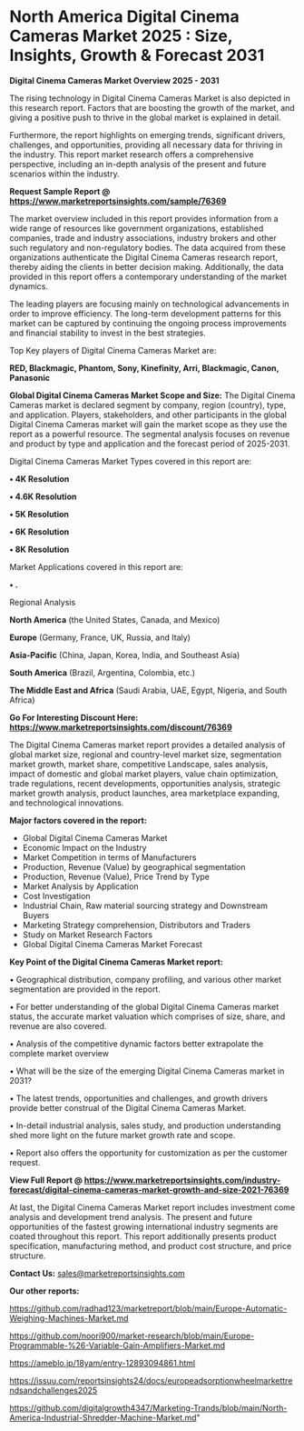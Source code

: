 # North America Digital Cinema Cameras Market 2025 : Size, Insights, Growth & Forecast 2031

<Strong> Digital Cinema Cameras Market Overview 2025 - 2031</strong>

The rising technology in Digital Cinema Cameras Market is also depicted in this research report. Factors that are boosting the growth of the market, and giving a positive push to thrive in the global market is explained in detail.

Furthermore, the report highlights on emerging trends, significant drivers, challenges, and opportunities, providing all necessary data for thriving in the industry. This report market research offers a comprehensive perspective, including an in-depth analysis of the present and future scenarios within the industry.

<strong>Request Sample Report @ <a href=https://www.marketreportsinsights.com/sample/76369>https://www.marketreportsinsights.com/sample/76369</a></strong>

The market overview included in this report provides information from a wide range of resources like government organizations, established companies, trade and industry associations, industry brokers and other such regulatory and non-regulatory bodies. The data acquired from these organizations authenticate the Digital Cinema Cameras research report, thereby aiding the clients in better decision making. Additionally, the data provided in this report offers a contemporary understanding of the market dynamics.

The leading players are focusing mainly on technological advancements in order to improve efficiency. The long-term development patterns for this market can be captured by continuing the ongoing process improvements and financial stability to invest in the best strategies.

Top Key players of Digital Cinema Cameras Market are:

<strong>RED, Blackmagic, Phantom, Sony, Kinefinity, Arri, Blackmagic, Canon, Panasonic</strong>

<strong><b>Global Digital Cinema Cameras Market Scope and Size:</b></strong>
The Digital Cinema Cameras market is declared segment by company, region (country), type, and application. Players, stakeholders, and other participants in the global Digital Cinema Cameras market will gain the market scope as they use the report as a powerful resource. The segmental analysis focuses on revenue and product by type and application and the forecast period of 2025-2031.

Digital Cinema Cameras Market Types covered in this report are:

<strong>• 4K Resolution

• 4.6K Resolution

• 5K Resolution

• 6K Resolution

• 8K Resolution</strong>

Market Applications covered in this report are:

<strong>• .</strong> 

Regional Analysis

<strong>North America</strong> (the United States, Canada, and Mexico)

<strong>Europe</strong> (Germany, France, UK, Russia, and Italy)

<strong>Asia-Pacific</strong> (China, Japan, Korea, India, and Southeast Asia)

<strong>South America</strong> (Brazil, Argentina, Colombia, etc.)

<strong>The Middle East and Africa</strong> (Saudi Arabia, UAE, Egypt, Nigeria, and South Africa)

<strong>Go For Interesting Discount Here: <a href=https://www.marketreportsinsights.com/discount/76369>https://www.marketreportsinsights.com/discount/76369</a></strong>

The Digital Cinema Cameras market report provides a detailed analysis of global market size, regional and country-level market size, segmentation market growth, market share, competitive Landscape, sales analysis, impact of domestic and global market players, value chain optimization, trade regulations, recent developments, opportunities analysis, strategic market growth analysis, product launches, area marketplace expanding, and technological innovations.

<strong><b>Major factors covered in the report:</b></strong>
<ul>
  <li>Global Digital Cinema Cameras Market </li>
  <li>Economic Impact on the Industry</li>
  <li>Market Competition in terms of Manufacturers</li>
  <li>Production, Revenue (Value) by geographical segmentation</li>
  <li>Production, Revenue (Value), Price Trend by Type</li>
  <li>Market Analysis by Application</li>
  <li>Cost Investigation</li>
  <li>Industrial Chain, Raw material sourcing strategy and Downstream Buyers</li>
  <li>Marketing Strategy comprehension, Distributors and Traders</li>
  <li>Study on Market Research Factors</li>
  <li>Global Digital Cinema Cameras Market Forecast</li>
</ul>

<strong><b>Key Point of the Digital Cinema Cameras Market report:</b></strong>

• Geographical distribution, company profiling, and various other market segmentation are provided in the report.

• For better understanding of the global Digital Cinema Cameras market status, the accurate market valuation which comprises of size, share, and revenue are also covered.

• Analysis of the competitive dynamic factors better extrapolate the complete market overview

• What will be the size of the emerging Digital Cinema Cameras market in 2031?

• The latest trends, opportunities and challenges, and growth drivers provide better construal of the Digital Cinema Cameras Market.

• In-detail industrial analysis, sales study, and production understanding shed more light on the future market growth rate and scope.

• Report also offers the opportunity for customization as per the customer request.

<strong><b>View Full Report @ <a href=https://www.marketreportsinsights.com/industry-forecast/digital-cinema-cameras-market-growth-and-size-2021-76369>https://www.marketreportsinsights.com/industry-forecast/digital-cinema-cameras-market-growth-and-size-2021-76369</a></b></strong>


At last, the Digital Cinema Cameras Market report includes investment come analysis and development trend analysis. The present and future opportunities of the fastest growing international industry segments are coated throughout this report. This report additionally presents product specification, manufacturing method, and product cost structure, and price structure.

<strong>Contact Us:</strong>
sales@marketreportsinsights.com

<strong>Our other reports:</strong>

<a href=https://github.com/radhad123/marketreport/blob/main/Europe-Automatic-Weighing-Machines-Market.md>https://github.com/radhad123/marketreport/blob/main/Europe-Automatic-Weighing-Machines-Market.md</a>

<a href=https://github.com/noori900/market-research/blob/main/Europe-Programmable-%26-Variable-Gain-Amplifiers-Market.md>https://github.com/noori900/market-research/blob/main/Europe-Programmable-%26-Variable-Gain-Amplifiers-Market.md</a>

<a href=https://ameblo.jp/18yam/entry-12893094861.html>https://ameblo.jp/18yam/entry-12893094861.html</a>

<a href=https://issuu.com/reportsinsights24/docs/europeadsorptionwheelmarkettrendsandchallenges2025>https://issuu.com/reportsinsights24/docs/europeadsorptionwheelmarkettrendsandchallenges2025</a>

<a href=https://github.com/digitalgrowth4347/Marketing-Trands/blob/main/North-America-Industrial-Shredder-Machine-Market.md>https://github.com/digitalgrowth4347/Marketing-Trands/blob/main/North-America-Industrial-Shredder-Machine-Market.md</a>"
